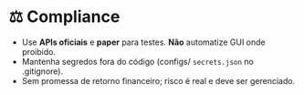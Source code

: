 # ⚖️ Compliance
- Use **APIs oficiais** e **paper** para testes. **Não** automatize GUI onde proibido.
- Mantenha segredos fora do código (configs/ `secrets.json` no .gitignore).
- Sem promessa de retorno financeiro; risco é real e deve ser gerenciado.
